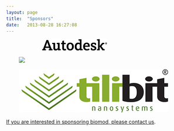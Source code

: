 ```yaml
---
layout: page
title:  "Sponsors"
date:   2013-08-28 16:27:08
---
```





<a target="_new" href="http://students.autodesk.com/"><img style="padding-left:7em;" src="/assets/images/autodesk.png"></a><br>


<a target="_new" href="http://www.isnsce.org/"><img style="padding-left:2.5em;" src="http://www.isnsce.org/templates/whitenano/images/layout_03.jpg"><br>


<a target="_new" href="http://shop.tilibit.com/"><img style="padding-left:2.5em;" src="/assets/images/tilibit.png"><br>


<p>If you are interested in sponsoring biomod, please <a href="/contact">contact us</a>.</p>
